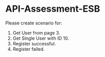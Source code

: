 # API-Assessment-ESB
Please create scenario for:
1.	Get User from page 3. 
2.	Get Single User with ID 10.
3.	Register successful.
4.	Register failed.
